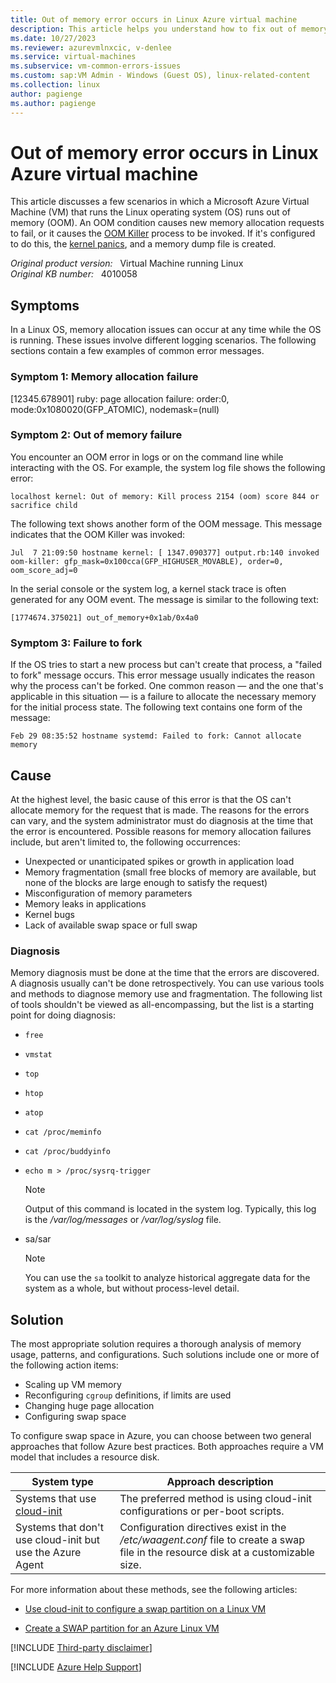 ```yaml
---
title: Out of memory error occurs in Linux Azure virtual machine
description: This article helps you understand how to fix out of memory errors by adding swap space in Linux Azure virtual machines.
ms.date: 10/27/2023
ms.reviewer: azurevmlnxcic, v-denlee
ms.service: virtual-machines
ms.subservice: vm-common-errors-issues
ms.custom: sap:VM Admin - Windows (Guest OS), linux-related-content
ms.collection: linux
author: pagienge
ms.author: pagienge
---
```

# Out of memory error occurs in Linux Azure virtual machine

This article discusses a few scenarios in which a Microsoft Azure Virtual Machine (VM) that runs the Linux operating system (OS) runs out of memory (OOM). An OOM condition causes new memory allocation requests to fail, or it causes the [OOM Killer](https://linux-mm.org/OOM_Killer) process to be invoked. If it's configured to do this, the [kernel panics](../linux/linux-kernel-panic-troubleshooting.md), and a memory dump file is created.

*Original product version:* &nbsp; Virtual Machine running Linux  
*Original KB number:* &nbsp; 4010058

## Symptoms

In a Linux OS, memory allocation issues can occur at any time while the OS is running. These issues involve different logging scenarios. The following sections contain a few examples of common error messages.

### Symptom 1: Memory allocation failure

[12345.678901] ruby: page allocation failure: order:0, mode:0x1080020(GFP_ATOMIC), nodemask=(null)

### Symptom 2: Out of memory failure

You encounter an OOM error in logs or on the command line while interacting with the OS. For example, the system log file shows the following error:

```output
localhost kernel: Out of memory: Kill process 2154 (oom) score 844 or sacrifice child
```

The following text shows another form of the OOM message. This message indicates that the OOM Killer was invoked:

```output
Jul  7 21:09:50 hostname kernel: [ 1347.090377] output.rb:140 invoked oom-killer: gfp_mask=0x100cca(GFP_HIGHUSER_MOVABLE), order=0, oom_score_adj=0
```

In the serial console or the system log, a kernel stack trace is often generated for any OOM event. The message is similar to the following text:

```output
[1774674.375021] out_of_memory+0x1ab/0x4a0
```

### Symptom 3: Failure to fork

If the OS tries to start a new process but can't create that process, a "failed to fork" message occurs. This error message usually indicates the reason why the process can't be forked. One common reason — and the one that's applicable in this situation — is a failure to allocate the necessary memory for the initial process state. The following text contains one form of the message:

```output
Feb 29 08:35:52 hostname systemd: Failed to fork: Cannot allocate memory
```

## Cause

At the highest level, the basic cause of this error is that the OS can't allocate memory for the request that is made. The reasons for the errors can vary, and the system administrator must do diagnosis at the time that the error is encountered. Possible reasons for memory allocation failures include, but aren't limited to, the following occurrences:

- Unexpected or unanticipated spikes or growth in application load
- Memory fragmentation (small free blocks of memory are available, but none of the blocks are large enough to satisfy the request)
- Misconfiguration of memory parameters
- Memory leaks in applications
- Kernel bugs
- Lack of available swap space or full swap

### Diagnosis

Memory diagnosis must be done at the time that the errors are discovered. A diagnosis usually can't be done retrospectively. You can use various tools and methods to diagnose memory use and fragmentation. The following list of tools shouldn't be viewed as all-encompassing, but the list is a starting point for doing diagnosis:

- `free`
- `vmstat`
- `top`
- `htop`
- `atop`
- `cat /proc/meminfo`
- `cat /proc/buddyinfo`
- `echo m > /proc/sysrq-trigger`
  
  > [!NOTE]  
  > Output of this command is located in the system log. Typically, this log is the */var/log/messages* or */var/log/syslog* file.

- sa/sar
  
  > [!NOTE]  
  > You can use the `sa` toolkit to analyze historical aggregate data for the system as a whole, but without process-level detail.

## Solution

The most appropriate solution requires a thorough analysis of memory usage, patterns, and configurations. Such solutions include one or more of the following action items:

- Scaling up VM memory
- Reconfiguring `cgroup` definitions, if limits are used
- Changing huge page allocation
- Configuring swap space

To configure swap space in Azure, you can choose between two general approaches that follow Azure best practices. Both approaches require a VM model that includes a resource disk.

| System type | Approach description |
|--|--|
| Systems that use [cloud-init](https://cloudinit.readthedocs.io) | The preferred method is using cloud-init configurations or per-boot scripts. |
| Systems that don't use cloud-init but use the Azure Agent | Configuration directives exist in the */etc/waagent.conf* file to create a swap file in the resource disk at a customizable size. |

For more information about these methods, see the following articles:

- [Use cloud-init to configure a swap partition on a Linux VM](/azure/virtual-machines/linux/cloudinit-configure-swapfile)

- [Create a SWAP partition for an Azure Linux VM](../linux/create-swap-file-linux-vm.md)

[!INCLUDE [Third-party disclaimer](../../../includes/third-party-disclaimer.md)]

[!INCLUDE [Azure Help Support](../../../includes/azure-help-support.md)]
